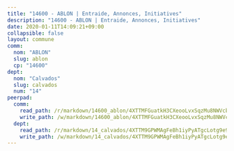 ```yaml
---
title: "14600 - ABLON | Entraide, Annonces, Initiatives"
description: "14600 - ABLON | Entraide, Annonces, Initiatives"
date: 2020-01-11T14:09:21+09:00
collapsible: false
layout: commune
comm:
  nom: "ABLON"
  slug: ablon
  cp: "14600"
dept:
  nom: "Calvados"
  slug: calvados
  num: "14"
peerpad:
  comm:
    read_path: /r/markdown/14600_ablon/4XTTMFGuatkH3CXeooLvxSqzMu8NWVcbuLVH1cTU9APpbtWoo
    write_path: /w/markdown/14600_ablon/4XTTMFGuatkH3CXeooLvxSqzMu8NWVcbuLVH1cTU9APpbtWoo-K3TgUMijXx5dPAaxF3eUMW5grbosfo91VevpTBXnnkc1c2oVgfr4q122UJPYgjehembqvbJZFFvmy5VkHSgrDQ5M8NqRGk2SPS8Ltt7oAVWJby1Hd1HU5y76YMM7aFoUHRn6aSPF
  dept:
    read_path: /r/markdown/14_calvados/4XTTM9GPWMAgFeBh1iyPyATgcLotg9e9APJpQBEyY3RZiUwJ6
    write_path: /w/markdown/14_calvados/4XTTM9GPWMAgFeBh1iyPyATgcLotg9e9APJpQBEyY3RZiUwJ6-K3TgUXWJAT2cYJ9ZstQphkkm2za8um5GwwXsivqaDFTgbhMDcHaRXnT3h69szAqCyvWcFfDim5fkwc6CXdUtyvPpirbD1TPAb6xCxpPN6dR3zzDRe29YehQYbhZdjvZYkgztJYvi
---
```



